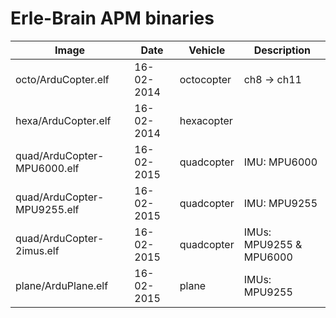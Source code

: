 Erle-Brain APM binaries
==========

| Image | Date | Vehicle | Description |
| ----------|--------|-------|------|
|octo/ArduCopter.elf| 16-02-2014 |octocopter| ch8 -> ch11|
|hexa/ArduCopter.elf| 16-02-2014 |hexacopter| |
|quad/ArduCopter-MPU6000.elf| 16-02-2015|quadcopter|IMU: MPU6000|
|quad/ArduCopter-MPU9255.elf| 16-02-2015|quadcopter|IMU: MPU9255|
|quad/ArduCopter-2imus.elf| 16-02-2015|quadcopter|IMUs: MPU9255 & MPU6000 |
|plane/ArduPlane.elf| 16-02-2015|plane|IMUs: MPU9255 |
